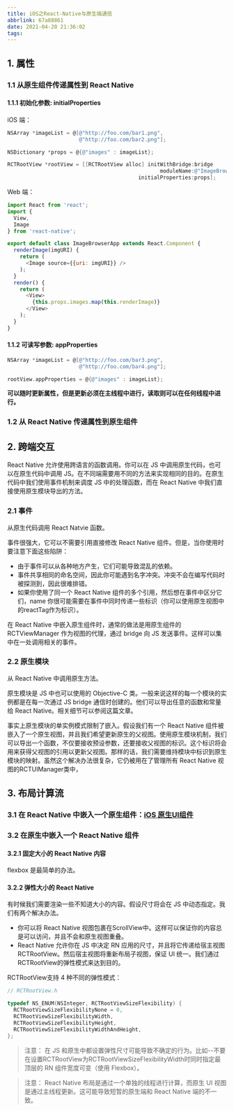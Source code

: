 ```yaml
---
title: iOS之React-Native与原生端通信
abbrlink: 67a88861
date: 2021-04-20 21:36:02
tags:
---
```


## 1. 属性

### 1.1 从原生组件传递属性到 React Native

#### 1.1.1 初始化参数: initialProperties

iOS 端：

```objective-c
NSArray *imageList = @[@"http://foo.com/bar1.png",
                       @"http://foo.com/bar2.png"];

NSDictionary *props = @{@"images" : imageList};

RCTRootView *rootView = [[RCTRootView alloc] initWithBridge:bridge
                                                 moduleName:@"ImageBrowserApp"
                                          initialProperties:props];
```

Web 端：

```javascript
import React from 'react';
import {
  View,
  Image
} from 'react-native';

export default class ImageBrowserApp extends React.Component {
  renderImage(imgURI) {
    return (
      <Image source={{uri: imgURI}} />
    );
  }
  render() {
    return (
      <View>
        {this.props.images.map(this.renderImage)}
      </View>
    );
  }
}

```

#### 1.1.2 可读写参数: appProperties

```objective-c
NSArray *imageList = @[@"http://foo.com/bar3.png",
                       @"http://foo.com/bar4.png"];

rootView.appProperties = @{@"images" : imageList};
```

**可以随时更新属性，但是更新必须在主线程中进行，读取则可以在任何线程中进行。**

### 1.2 从 React Native 传递属性到原生组件

## 2. 跨端交互

React Native 允许使用跨语言的函数调用。你可以在 JS 中调用原生代码，也可以在原生代码中调用 JS。在不同端需要用不同的方法来实现相同的目的。在原生代码中我们使用事件机制来调度 JS 中的处理函数，而在 React Native 中我们直接使用原生模块导出的方法。

### 2.1 事件

从原生代码调用 React Natvie 函数。

事件很强大，它可以不需要引用直接修改 React Native 组件。但是，当你使用时要注意下面这些陷阱：

* 由于事件可以从各种地方产生，它们可能导致混乱的依赖。
* 事件共享相同的命名空间，因此你可能遇到名字冲突。冲突不会在编写代码时被探测到，因此很难排错。
* 如果你使用了同一个 React Native 组件的多个引用，然后想在事件中区分它们，name 你很可能需要在事件中同时传递一些标识（你可以使用原生视图中的reactTag作为标识）。
  
在 React Native 中嵌入原生组件时，通常的做法是用原生组件的 RCTViewManager 作为视图的代理，通过 bridge 向 JS 发送事件。这样可以集中在一处调用相关的事件。

### 2.2 原生模块

从 React Native 中调用原生方法。

原生模块是 JS 中也可以使用的 Objective-C 类。一般来说这样的每一个模块的实例都是在每一次通过 JS bridge 通信时创建的。他们可以导出任意的函数和常量给 React Native。相关细节可以参阅这篇文章。

事实上原生模块的单实例模式限制了嵌入。假设我们有一个 React Native 组件被嵌入了一个原生视图，并且我们希望更新原生的父视图。使用原生模块机制，我们可以导出一个函数，不仅要接收预设参数，还要接收父视图的标识。这个标识将会用来获得父视图的引用以更新父视图。那样的话，我们需要维持模块中标识到原生模块的映射。虽然这个解决办法很复杂，它仍被用在了管理所有 React Native 视图的RCTUIManager类中，

## 3. 布局计算流

### 3.1 在 React Native 中嵌入一个原生组件：[iOS 原生UI组件](https://www.react-native.cn/docs/native-components-ios)

### 3.2 在原生中嵌入一个 React Native 组件

#### 3.2.1 固定大小的 React Native 内容

flexbox 是最简单的办法。

#### 3.2.2 弹性大小的 React Native

有时候我们需要渲染一些不知道大小的内容。假设尺寸将会在 JS 中动态指定。我们有两个解决办法。

* 你可以将 React Native 视图包裹在ScrollView中。这样可以保证你的内容总是可以访问，并且不会和原生视图重叠。
* React Native 允许你在 JS 中决定 RN 应用的尺寸，并且将它传递给宿主视图RCTRootView。然后宿主视图将重新布局子视图，保证 UI 统一。我们通过RCTRootView的弹性模式来达到目的。

RCTRootView支持 4 种不同的弹性模式：

```objective-c
// RCTRootView.h

typedef NS_ENUM(NSInteger, RCTRootViewSizeFlexibility) {
  RCTRootViewSizeFlexibilityNone = 0,
  RCTRootViewSizeFlexibilityWidth,
  RCTRootViewSizeFlexibilityHeight,
  RCTRootViewSizeFlexibilityWidthAndHeight,
};
```

> 注意： 在 JS 和原生中都设置弹性尺寸可能导致不确定的行为。比如--不要在设置RCTRootView为RCTRootViewSizeFlexibilityWidth时同时指定最顶层的 RN 组件宽度可变（使用 Flexbox）。

> 注意： React Native 布局是通过一个单独的线程进行计算，而原生 UI 视图是通过主线程更新。这可能导致短暂的原生端和 React Native 端的不一致。
